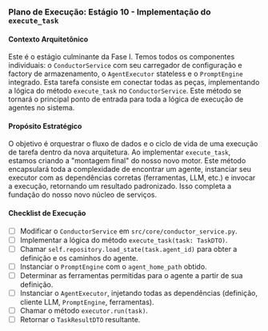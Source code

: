 ### Plano de Execução: Estágio 10 - Implementação do `execute_task`

#### Contexto Arquitetônico

Este é o estágio culminante da Fase I. Temos todos os componentes individuais: o `ConductorService` com seu carregador de configuração e factory de armazenamento, o `AgentExecutor` stateless e o `PromptEngine` integrado. Esta tarefa consiste em conectar todas as peças, implementando a lógica do método `execute_task` no `ConductorService`. Este método se tornará o principal ponto de entrada para toda a lógica de execução de agentes no sistema.

#### Propósito Estratégico

O objetivo é orquestrar o fluxo de dados e o ciclo de vida de uma execução de tarefa dentro da nova arquitetura. Ao implementar `execute_task`, estamos criando a "montagem final" do nosso novo motor. Este método encapsulará toda a complexidade de encontrar um agente, instanciar seu executor com as dependências corretas (ferramentas, LLM, etc.) e invocar a execução, retornando um resultado padronizado. Isso completa a fundação do nosso novo núcleo de serviços.

#### Checklist de Execução

- [ ] Modificar o `ConductorService` em `src/core/conductor_service.py`.
- [ ] Implementar a lógica do método `execute_task(task: TaskDTO)`.
- [ ] Chamar `self.repository.load_state(task.agent_id)` para obter a definição e os caminhos do agente.
- [ ] Instanciar o `PromptEngine` com o `agent_home_path` obtido.
- [ ] Determinar as ferramentas permitidas para o agente a partir de sua definição.
- [ ] Instanciar o `AgentExecutor`, injetando todas as dependências (definição, cliente LLM, `PromptEngine`, ferramentas).
- [ ] Chamar o método `executor.run(task)`.
- [ ] Retornar o `TaskResultDTO` resultante.
